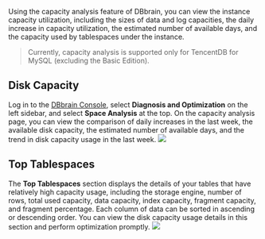 Using the capacity analysis feature of DBbrain, you can view the instance capacity utilization, including the sizes of data and log capacities, the daily increase in capacity utilization, the estimated number of available days, and the capacity used by tablespaces under the instance.

>Currently, capacity analysis is supported only for TencentDB for MySQL (excluding the Basic Edition).

## Disk Capacity
Log in to the [DBbrain Console](https://console.cloud.tencent.com/dbbrain/slow-sql), select **Diagnosis and Optimization** on the left sidebar, and select **Space Analysis** at the top.
On the capacity analysis page, you can view the comparison of daily increases in the last week, the available disk capacity, the estimated number of available days, and the trend in disk capacity usage in the last week.
![](https://main.qcloudimg.com/raw/bacf9a730e334494cafd80c6a165b332.png)

## Top Tablespaces
The **Top Tablespaces** section displays the details of your tables that have relatively high capacity usage, including the storage engine, number of rows, total used capacity, data capacity, index capacity, fragment capacity, and fragment percentage. Each column of data can be sorted in ascending or descending order. You can view the disk capacity usage details in this section and perform optimization promptly.
![](https://main.qcloudimg.com/raw/9387d23ede287291ed57dea297279f32.png)
